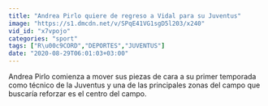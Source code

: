 ```yaml
---
title: "Andrea Pirlo quiere de regreso a Vidal para su Juventus"
image: "https://s1.dmcdn.net/v/SPqE41VG1sgD5l203/x240"
vid_id: "x7vpojo"
categories: "sport"
tags: ["R\u00c9CORD","DEPORTES","JUVENTUS"]
date: "2020-08-29T06:01:03+03:00"
---
```

Andrea Pirlo comienza a mover sus piezas de cara a su primer temporada como técnico de la Juventus y una de las principales zonas del campo que buscaría reforzar es el centro del campo.  <br>
